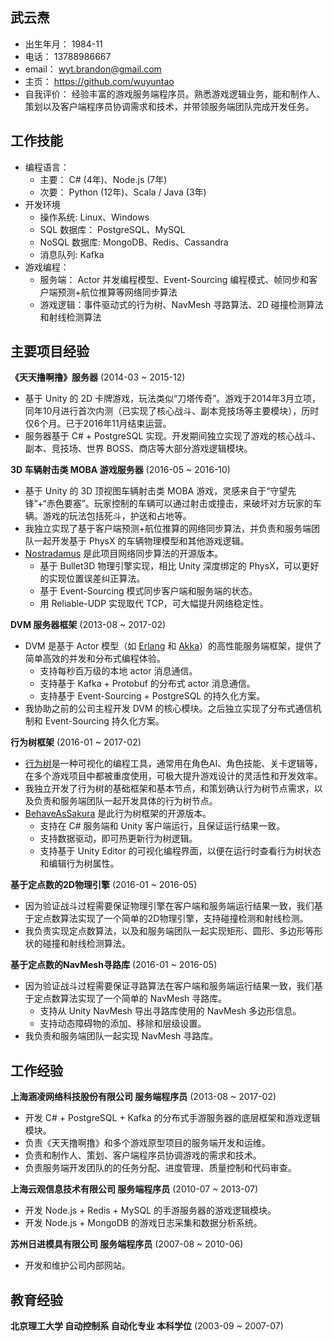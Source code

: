 ## 武云焘

* 出生年月： 1984-11
* 电话： 13788986667
* email： wyt.brandon@gmail.com
* 主页： https://github.com/wuyuntao
* 自我评价： 经验丰富的游戏服务端程序员。熟悉游戏逻辑业务，能和制作人、策划以及客户端程序员协调需求和技术，并带领服务端团队完成开发任务。

## 工作技能

* 编程语言：
  * 主要： C# (4年)、Node.js (7年)
  * 次要： Python (12年)、Scala / Java (3年)
* 开发环境
  * 操作系统: Linux、Windows
  * SQL 数据库： PostgreSQL、MySQL
  * NoSQL 数据库: MongoDB、Redis、Cassandra
  * 消息队列: Kafka
* 游戏编程：
  * 服务端： Actor 并发编程模型、Event-Sourcing 编程模式、帧同步和客户端预测+航位推算等网络同步算法  
  * 游戏逻辑：事件驱动式的行为树、NavMesh 寻路算法、2D 碰撞检测算法和射线检测算法

## 主要项目经验

**《天天撸啊撸》服务器** (2014-03 ~ 2015-12)

* 基于 Unity 的 2D 卡牌游戏，玩法类似“刀塔传奇”。游戏于2014年3月立项，同年10月进行首次内测（已实现了核心战斗、副本竞技场等主要模块），历时仅6个月。已于2016年11月结束运营。
* 服务器基于 C# + PostgreSQL 实现。开发期间独立实现了游戏的核心战斗、副本、竞技场、世界 BOSS、商店等大部分游戏逻辑模块。

**3D 车辆射击类 MOBA 游戏服务器** (2016-05 ~ 2016-10)

* 基于 Unity 的 3D 顶视图车辆射击类 MOBA 游戏，灵感来自于“守望先锋”+“赤色要塞”。玩家控制的车辆可以通过射击或撞击，来破坏对方玩家的车辆。游戏的玩法包括死斗，护送和占地等。
* 我独立实现了基于客户端预测+航位推算的网络同步算法，并负责和服务端团队一起开发基于 PhysX 的车辆物理模型和其他游戏逻辑。
* [Nostradamus](https://github.com/wuyuntao/Nostradamus) 是此项目网络同步算法的开源版本。
  * 基于 Bullet3D 物理引擎实现，相比 Unity 深度绑定的 PhysX，可以更好的实现位置误差纠正算法。
  * 基于 Event-Sourcing 模式同步客户端和服务端的状态。
  * 用 Reliable-UDP 实现取代 TCP，可大幅提升网络稳定性。

**DVM 服务器框架** (2013-08 ~ 2017-02)

* DVM 是基于 Actor 模型（如 [Erlang](https://en.wikipedia.org/wiki/Erlang_(programming_language)) 和 [Akka](http://akka.io/)）的高性能服务端框架，提供了简单高效的并发和分布式编程体验。
  * 支持每秒百万级的本地 actor 消息通信。
  * 支持基于 Kafka + Protobuf 的分布式 actor 消息通信。
  * 支持基于 Event-Sourcing + PostgreSQL 的持久化方案。
* 我协助之前的公司主程开发 DVM 的核心模块。之后独立实现了分布式通信机制和 Event-Sourcing 持久化方案。

**行为树框架** (2016-01 ~ 2017-02)

* [行为树](http://www.behaviac.com/concepts/)是一种可视化的编程工具，通常用在角色AI、角色技能、关卡逻辑等，在多个游戏项目中都被重度使用，可极大提升游戏设计的灵活性和开发效率。
* 我独立开发了行为树的基础框架和基本节点，和策划确认行为树节点需求，以及负责和服务端团队一起开发具体的行为树节点。
* [BehaveAsSakura](https://github.com/wuyuntao/BehaveAsSakura) 是此行为树框架的开源版本。
  * 支持在 C# 服务端和 Unity 客户端运行，且保证运行结果一致。
  * 支持数据驱动，即可热更新行为树逻辑。
  * 支持基于 Unity Editor 的可视化编程界面，以便在运行时查看行为树状态和编辑行为树属性。

**基于定点数的2D物理引擎** (2016-01 ~ 2016-05)

* 因为验证战斗过程需要保证物理引擎在客户端和服务端运行结果一致，我们基于定点数算法实现了一个简单的2D物理引擎，支持碰撞检测和射线检测。
* 我负责实现定点数算法，以及和服务端团队一起实现矩形、圆形、多边形等形状的碰撞和射线检测算法。

**基于定点数的NavMesh寻路库** (2016-01 ~ 2016-05)

* 因为验证战斗过程需要保证寻路算法在客户端和服务端运行结果一致，我们基于定点数算法实现了一个简单的 NavMesh 寻路库。
  * 支持从 Unity NavMesh 导出寻路库使用的 NavMesh 多边形信息。
  * 支持动态障碍物的添加、移除和层级设置。
* 我负责和服务端团队一起实现 NavMesh 寻路库。

## 工作经验

**上海涵凌网络科技股份有限公司 服务端程序员** (2013-08 ~ 2017-02)

* 开发 C# + PostgreSQL + Kafka 的分布式手游服务器的底层框架和游戏逻辑模块。
* 负责《天天撸啊撸》和多个游戏原型项目的服务端开发和运维。
* 负责和制作人、策划、客户端程序员协调游戏的需求和技术。
* 负责服务端开发团队的的任务分配、进度管理、质量控制和代码审查。

**上海云观信息技术有限公司 服务端程序员** (2010-07 ~ 2013-07)

* 开发 Node.js + Redis + MySQL 的手游服务器的游戏逻辑模块。
* 开发 Node.js + MongoDB 的游戏日志采集和数据分析系统。

**苏州日进模具有限公司 服务端程序员** (2007-08 ~ 2010-06)

* 开发和维护公司内部网站。

## 教育经验

**北京理工大学 自动控制系 自动化专业 本科学位** (2003-09 ~ 2007-07)
